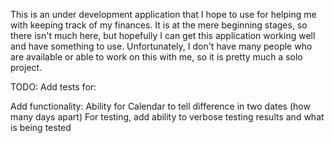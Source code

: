 This is an under development application that I hope to use for helping me with
keeping track of my finances. It is at the mere beginning stages, so there isn't
much here, but hopefully I can get this application working well and have
something to use. Unfortunately, I don't have many people who are available or
able to work on this with me, so it is pretty much a solo project.

TODO:
Add tests for:

Add functionality:
    Ability for Calendar to tell difference in two dates (how many days apart)
    For testing, add ability to verbose testing results and what is being tested


